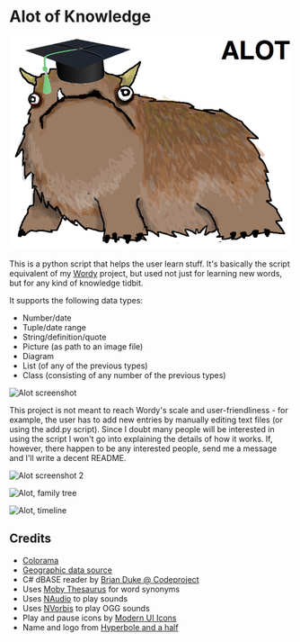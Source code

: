 Alot of Knowledge
==================

![Alot logo](https://raw.githubusercontent.com/Winterstark/Alot-of-Knowledge/master/alot.png)


This is a python script that helps the user learn stuff. It's basically the script equivalent of my [Wordy](https://github.com/Winterstark/Wordy) project, but used not just for learning new words, but for any kind of knowledge tidbit.

It supports the following data types:
* Number/date
* Tuple/date range
* String/definition/quote
* Picture (as path to an image file)
* Diagram
* List (of any of the previous types)
* Class (consisting of any number of the previous types)

![Alot screenshot](http://i.imgur.com/NdJSz3v.jpg)

This project is not meant to reach Wordy's scale and user-friendliness - for example, the user has to add new entries by manually editing text files (or using the add.py script). Since I doubt many people will be interested in using the script I won't go into explaining the details of how it works. If, however, there happen to be any interested people, send me a message and I'll write a decent README.

![Alot screenshot 2](http://i.imgur.com/OF0mfhL.png)

![Alot, family tree](http://i.imgur.com/jz3Zg9E.png)

![Alot, timeline](http://i.imgur.com/WKIBoLm.png)


Credits	
--------

* [Colorama](https://pypi.python.org/pypi/colorama)
* [Geographic data source](naturalearthdata.com)
* C# dBASE reader by [Brian Duke @ Codeproject](http://www.codeproject.com/Articles/24247/Load-a-DBF-into-a-DataTable)
* Uses [Moby Thesaurus](http://icon.shef.ac.uk/Moby/mthes.html) for word synonyms
* Uses [NAudio](https://naudio.codeplex.com/) to play sounds
* Uses [NVorbis](https://github.com/ioctlLR/NVorbis) to play OGG sounds
* Play and pause icons by [Modern UI Icons](http://modernuiicons.com/)
* Name and logo from [Hyperbole and a half](http://hyperboleandahalf.blogspot.com/2010/04/alot-is-better-than-you-at-everything.html)